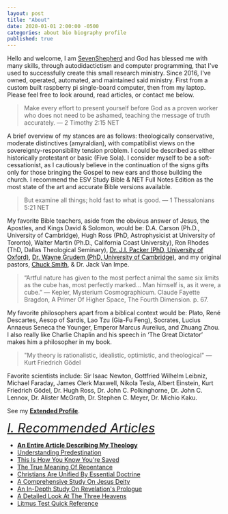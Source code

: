 ```yaml
---
layout: post
title: "About"
date: 2020-01-01 2:00:00 -0500
categories: about bio biography profile
published: true
---
```


Hello and welcome, I am [SevenShepherd](https://twitter.com/SevenShepherd) and God has blessed me with many skills, through autodidactictism and computer programming, that I've used to successfully create this small research ministry. Since 2016, I've owned, operated, automated, and maintained said ministry. First from a custom built raspberry pi single-board computer, then from my laptop. Please feel free to look around, read articles, or contact me below.

> Make every effort to present yourself before God as a proven worker who does not need to be ashamed, teaching the message of truth accurately. &mdash; 2 Timothy 2:15 NET

A brief overview of my stances are as follows: theologically conservative, moderate distinctives (amyraldian), with compatibilist views on the sovereignty-responsibility tension problem. I could be described as either historically protestant or basic (Five Sola). I consider myself to be a soft-cessationist, as I cautiously believe in the continuation of the signs gifts only for those bringing the Gospel to new ears and those building the church. I recommend the ESV Study Bible & NET Full Notes Edition as the most state of the art and accurate Bible versions available.

> But examine all things; hold fast to what is good. &mdash; 1 Thessalonians 5:21 NET

My favorite Bible teachers, aside from the obvious answer of Jesus, the Apostles, and Kings David & Solomon, would be: D.A. Carson (Ph.D., University of Cambridge), Hugh Ross (PhD, Astrophysicist at University of Toronto), Walter Martin (Ph.D., California Coast University), Ron Rhodes (ThD, Dallas Theological Seminary), <a href="https://youtu.be/jOFsFgUUdZo" style="color:black;">Dr. J.I. Packer (PhD, University of Oxford)</a>, <a href="https://youtu.be/s9e3Y2SMXag" style="color:black;">Dr. Wayne Grudem (PhD, University of Cambridge)</a>, and my original pastors, <a href="https://youtu.be/kP8rIIps4Sk?t=130" style="color:black;">Chuck Smith</a>, & Dr. Jack Van Impe. 




> &ldquo;Artful nature has given to the most perfect animal the same six limits as the cube has, most perfectly marked... Man himself is, as it were, a cube.&rdquo; &mdash; Kepler, Mysterium Cosmographicum. Claude Fayette Bragdon, A Primer Of Higher Space, The Fourth Dimension. p. 67.

My favorite philosophers apart from a biblical context would be: Plato, René Descartes, Aesop of Sardis, Lao Tzu (Gia-Fu Feng), Socrates, Lucius Annaeus Seneca the Younger, Emperor Marcus Aurelius, and Zhuang Zhou. I also really like Charlie Chaplin and his speech in &lsquo;The Great Dictator&rsquo; makes him a philosopher in my book.

> "My theory is rationalistic, idealistic, optimistic, and theological" &mdash; Kurt Friedrich Gödel

Favorite scientists include: Sir Isaac Newton, Gottfried Wilhelm Leibniz, Michael Faraday, James Clerk Maxwell, Nikola Tesla, Albert Einstein, Kurt Friedrich Gödel, Dr. Hugh Ross, Dr. John C. Polkinghorne, Dr. John C. Lennox, Dr. Alister McGrath, Dr. Stephen C. Meyer, Dr. Michio Kaku.

See my [**Extended Profile**](https://sevenshepherd.github.io/profile/).

<a name="articles" href="#contents" style="font-style:Italic;font-size:2.1em">I. Recommended Articles</a>

- [**An Entire Article Describing My Theology**](https://sevenshepherd.github.io/theology/)
- [Understanding Predestination](https://sevenshepherd.github.io/chosen/)
- [This Is How You Know You're Saved](https://sevenshepherd.github.io/how-do-you-know-you-are-saved/)
- [The True Meaning Of Repentance](https://sevenshepherd.github.io/repentance/)
- [Christians Are Unified By Essential Doctrine](https://bit.ly/3XJY5AB)
- [A Comprehensive Study On Jesus Deity](https://bit.ly/3HIQIoK)
- [An In-Depth Study On Revelation's Prologue](https://bit.ly/3VcXMNy)
- [A Detailed Look At The Three Heavens](https://bit.ly/3G1d8Al)
- [Litmus Test Quick Reference](https://bit.ly/3MLXqfW)

<script>
    var refTagger = {
        settings: {
            bibleVersion: 'ESV'
        }
    }; 

    (function(d, t) {
        var n=d.querySelector('[nonce]');
        refTagger.settings.nonce = n && (n.nonce||n.getAttribute('nonce'));
        var g = d.createElement(t), s = d.getElementsByTagName(t)[0];
        g.src = 'https://api.reftagger.com/v2/RefTagger.js';
        g.nonce = refTagger.settings.nonce;
        s.parentNode.insertBefore(g, s);
    }(document, 'script'));
</script>
